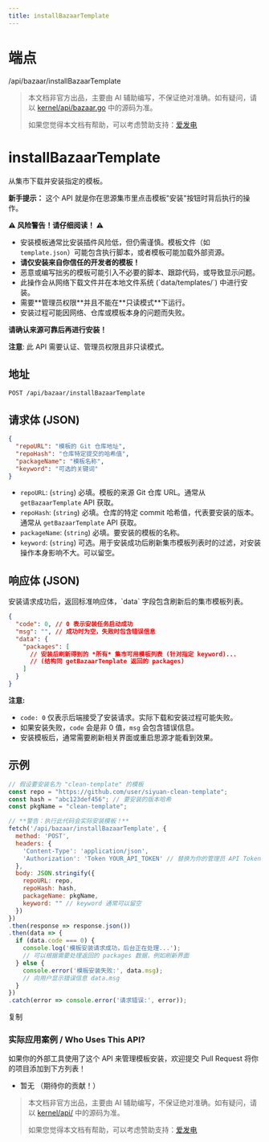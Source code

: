 ```yaml
---
title: installBazaarTemplate
---
```

# 端点

/api/bazaar/installBazaarTemplate

> 本文档非官方出品，主要由 AI 辅助编写，不保证绝对准确。如有疑问，请以 [kernel/api/bazaar.go](https://github.com/siyuan-note/siyuan/blob/master/kernel/api/bazaar.go) 中的源码为准。
> 
> 如果您觉得本文档有帮助，可以考虑赞助支持：[爱发电](https://afdian.com/a/leolee9086?tab=feed)

# installBazaarTemplate

从集市下载并安装指定的模板。

**新手提示：** 这个 API 就是你在思源集市里点击模板"安装"按钮时背后执行的操作。

**⚠️ 风险警告！请仔细阅读！ ⚠️**

-   安装模板通常比安装插件风险低，但仍需谨慎。模板文件（如 `template.json`）可能包含执行脚本，或者模板可能加载外部资源。
-   **请仅安装来自你信任的开发者的模板！**
-   恶意或编写拙劣的模板可能引入不必要的脚本、跟踪代码，或导致显示问题。
-   此操作会从网络下载文件并在本地文件系统 (\`data/templates/\`) 中进行安装。
-   需要\*\*管理员权限\*\*并且不能在\*\*只读模式\*\*下运行。
-   安装过程可能因网络、仓库或模板本身的问题而失败。

**请确认来源可靠后再进行安装！**

**注意**: 此 API 需要认证、管理员权限且非只读模式。

## 地址

`POST /api/bazaar/installBazaarTemplate`

## 请求体 (JSON)

```json
{
  "repoURL": "模板的 Git 仓库地址",
  "repoHash": "仓库特定提交的哈希值",
  "packageName": "模板名称",
  "keyword": "可选的关键词"
}
```

-   `repoURL`: (`string`) 必填。模板的来源 Git 仓库 URL。通常从 `getBazaarTemplate` API 获取。
-   `repoHash`: (`string`) 必填。仓库的特定 commit 哈希值，代表要安装的版本。通常从 `getBazaarTemplate` API 获取。
-   `packageName`: (`string`) 必填。要安装的模板的名称。
-   `keyword`: (`string`) 可选。用于安装成功后刷新集市模板列表时的过滤，对安装操作本身影响不大。可以留空。

## 响应体 (JSON)

安装请求成功后，返回标准响应体，\`data\` 字段包含刷新后的集市模板列表。

```json
{
  "code": 0, // 0 表示安装任务启动成功
  "msg": "", // 成功时为空，失败时包含错误信息
  "data": {
    "packages": [
      // 安装后刷新得到的 *所有* 集市可用模板列表 (针对指定 keyword)...
      // (结构同 getBazaarTemplate 返回的 packages)
    ]
  }
}
```

**注意:**

-   `code: 0` 仅表示后端接受了安装请求。实际下载和安装过程可能失败。
-   如果安装失败，`code` 会是非 0 值，`msg` 会包含错误信息。
-   安装模板后，通常需要刷新相关界面或重启思源才能看到效果。

## 示例

```javascript
// 假设要安装名为 "clean-template" 的模板
const repo = "https://github.com/user/siyuan-clean-template";
const hash = "abc123def456"; // 要安装的版本哈希
const pkgName = "clean-template";

// **警告：执行此代码会实际安装模板！**
fetch('/api/bazaar/installBazaarTemplate', {
  method: 'POST',
  headers: {
    'Content-Type': 'application/json',
    'Authorization': 'Token YOUR_API_TOKEN' // 替换为你的管理员 API Token
  },
  body: JSON.stringify({
    repoURL: repo,
    repoHash: hash,
    packageName: pkgName,
    keyword: "" // keyword 通常可以留空
  })
})
.then(response => response.json())
.then(data => {
  if (data.code === 0) {
    console.log('模板安装请求成功，后台正在处理...');
    // 可以根据需要处理返回的 packages 数据，例如刷新界面
  } else {
    console.error('模板安装失败:', data.msg);
    // 向用户显示错误信息 data.msg
  }
})
.catch(error => console.error('请求错误:', error));
```

复制

### 实际应用案例 / Who Uses This API?

如果你的外部工具使用了这个 API 来管理模板安装，欢迎提交 Pull Request 将你的项目添加到下方列表！

-   暂无 （期待你的贡献！）
> 本文档非官方出品，主要由 AI 辅助编写，不保证绝对准确。如有疑问，请以 [kernel/api/](https://github.com/siyuan-note/siyuan/blob/master/kernel/api/) 中的源码为准。
> 
> 如果您觉得本文档有帮助，可以考虑赞助支持：[爱发电](https://afdian.com/a/leolee9086?tab=feed)
